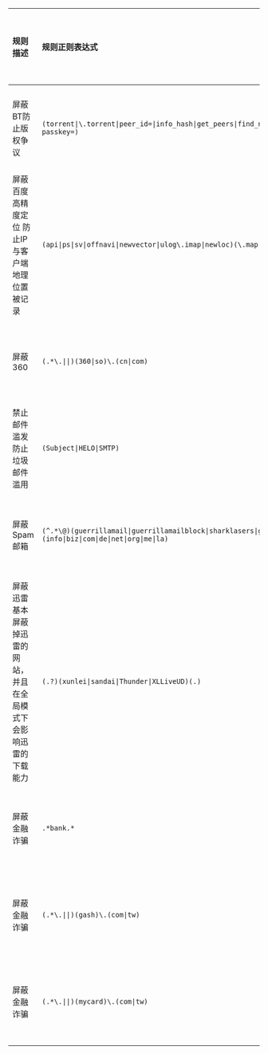 |规则描述|规则正则表达式|规则匹配类型|
|:---|:---|:---|
|屏蔽BT防止版权争议| `(torrent\|\.torrent\|peer_id=\|info_hash\|get_peers\|find_node\|BitTorrent\|announce_peer\|announce\.php\?passkey=)` |数据包明文匹配|
|屏蔽百度高精度定位 防止IP与客户端地理位置被记录| `(api\|ps\|sv\|offnavi\|newvector\|ulog\.imap\|newloc)(\.map\|)\.(baidu\|n\.shifen)\.com`|数据包明文匹配|
|屏蔽360|`(.*\.\|\|)(360\|so)\.(cn\|com)`|数据包明文匹配|
|禁止邮件滥发 防止垃圾邮件滥用|`(Subject\|HELO\|SMTP)`|数据包明文匹配|
|屏蔽Spam邮箱|`(^.*\@)(guerrillamail\|guerrillamailblock\|sharklasers\|grr\|pokemail\|spam4\|bccto\|chacuo\|027168)\.(info\|biz\|com\|de\|net\|org\|me\|la)`|数据包明文匹配|
|屏蔽迅雷 基本屏蔽掉迅雷的网站，并且在全局模式下会影响迅雷的下载能力|`(.?)(xunlei\|sandai\|Thunder\|XLLiveUD)(.)`|数据包明文匹配|
|屏蔽金融诈骗|`.*bank.*`|数据包明文匹配|
|屏蔽金融诈骗|`(.*\.\|\|)(gash)\.(com\|tw)`|数据包明文匹配|
|屏蔽金融诈骗|`(.*\.\|\|)(mycard)\.(com\|tw)`|数据包明文匹配|
